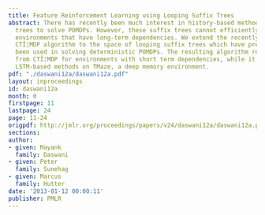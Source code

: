 ```yaml
---
title: Feature Reinforcement Learning using Looping Suffix Trees
abstract: There has recently been much interest in history-based methods using suffix
  trees to solve POMDPs. However, these suffix trees cannot efficiently represent
  environments that have long-term dependencies. We extend the recently introduced
  CTÎ¦MDP algorithm to the space of looping suffix trees which have previously only
  been used in solving deterministic POMDPs. The resulting algorithm replicates results
  from CTÎ¦MDP for environments with short term dependencies, while it outperforms
  LSTM-based methods on TMaze, a deep memory environment.
pdf: "./daswani12a/daswani12a.pdf"
layout: inproceedings
id: daswani12a
month: 0
firstpage: 11
lastpage: 24
page: 11-24
origpdf: http://jmlr.org/proceedings/papers/v24/daswani12a/daswani12a.pdf
sections: 
author:
- given: Mayank
  family: Daswani
- given: Peter
  family: Sunehag
- given: Marcus
  family: Hutter
date: '2013-01-12 00:00:11'
publisher: PMLR
---
```

